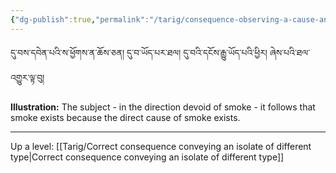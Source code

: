 ```yaml
---
{"dg-publish":true,"permalink":"/tarig/consequence-observing-a-cause-and-conveying-an-autonomous-sign-of-non-observation-of-a-result/"}
---
```


དུ་བས་དབེན་པའི་ས་ཕྱོགས་ན་ཆོས་ཅན། དུ་བ་ཡོད་པར་ཐལ། དུ་བའི་དངོས་རྒྱུ་ཡོད་པའི་ཕྱིར། ཞེས་པའི་ཐལ་འགྱུར་ལྟ་བུ།

**Illustration:** The subject - in the direction devoid of smoke - it follows that smoke exists because the direct cause of smoke exists.


---
Up a level: [[Tarig/Correct consequence conveying an isolate of different type\|Correct consequence conveying an isolate of different type]]